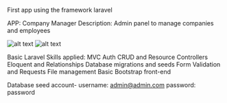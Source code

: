 First app using the framework laravel

APP: Company Manager
Description: Admin panel to manage companies and employees

![alt text](https://i.imgur.com/m8mXuBR.png)
![alt text](https://i.imgur.com/JVgC8AR.png)


Basic Laravel Skills applied:
MVC
Auth
CRUD and Resource Controllers
Eloquent and Relationships
Database migrations and seeds
Form Validation and Requests
File management
Basic Bootstrap front-end

Database seed account- username: admin@admin.com password: password



